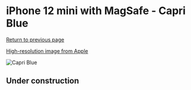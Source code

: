 # iPhone 12 mini with MagSafe - Capri Blue

[Return to previous page](/iphone_12)

[High-resolution image from Apple](https://store.storeimages.cdn-apple.com/8756/as-images.apple.com/is/MJYU3?wid=4500&hei=4500&fmt=png)

<div style="width: 500px"><img src="/almost_uncompressed/MJYU3.webp" alt="Capri Blue"></div>

## Under construction
